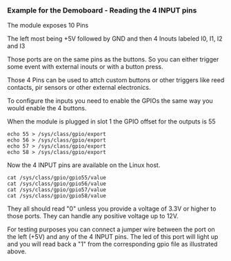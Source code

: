 ### Example for the Demoboard - Reading the 4 INPUT pins


The module exposes 10 Pins

The left most being +5V followed by GND and then 4 Inouts labeled
I0, I1, I2  and I3

Those ports are on the same pins as the buttons.
So you can either trigger some event with external inouts or with a button press.

Those 4 Pins can be used to attch custom buttons or other triggers like reed contacts, pir sensors or other external electronics.

To configure the inputs you need to enable the GPIOs the same way you would enable the 4 buttons.

When the module is plugged in slot 1 the GPIO offset for the outputs is 55

    echo 55 > /sys/class/gpio/export  
	echo 56 > /sys/class/gpio/export  
	echo 57 > /sys/class/gpio/export  
	echo 58 > /sys/class/gpio/export 

Now the 4 INPUT pins are available on the Linux host.

    cat /sys/class/gpio/gpio55/value
    cat /sys/class/gpio/gpio56/value
    cat /sys/class/gpio/gpio57/value 
    cat /sys/class/gpio/gpio58/value       


They all should read "0" unless you provide a voltage of 3.3V or higher to those ports.
They can handle any positive voltage up to 12V.

For testing purposes you can connect a jumper wire between the port on the left (+5V) and any of the 4 INPUT pins.
The led of this port will light up and you will read back a "1" from the corresponding gpio file as illustrated above.